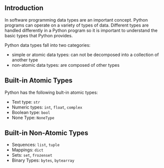## Introduction
In software programming data types are an important concept. Python programs can 
operate on a variety of types of data.  Different types are handled differently in a 
Python program so it is important to understand the basic types that Python provides.

Python data types fall into two categories: 
- simple or atomic data types: can not be decomposed into a collection of another type
- non-atomic data types: are composed of other types

## Built-in Atomic Types
Python has the following bult-in atomic types:

- Text type: `str`
- Numeric types: `int`, `float`, `complex`
- Boolean type: `bool`
- None Type: `NoneType`

## Built-in Non-Atomic Types

- Sequences: `list`, `tuple`
- Mappings: `dict`
- Sets: `set`, `frozenset`
- Binary Types: `bytes`, `bytearray`


